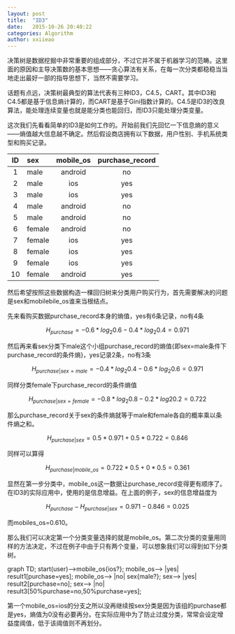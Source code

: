 ```yaml
---
layout: post
title:  "ID3"
date:   2015-10-26 20:40:22
categories: Algorithm
author: xxiieao
---
```


决策树是数据挖掘中非常重要的组成部分，不过它并不属于机器学习的范畴。这里面的原因和主导决策数的基本思想——贪心算法有关系，在每一次分类都稳稳当当地走出最好一部的指导思想下，当然不需要学习。

话题有点远，决策树最典型的算法代表有三种ID3，C4.5，CART。其中ID3和C4.5都是基于信息熵计算的，而CART是基于Gini指数计算的。C4.5是ID3的改良算法，能处理连续变量也就是能分类也能回归，而ID3只能处理分类变量。

这次我们先看看简单的ID3是如何工作的。开始前我们先回忆一下信息熵的意义——熵值越大信息越不确定。然后假设商店拥有以下数据，用户性别、手机系统类型和购买记录。   

| ID     | sex        | mobile_os      | purchase_record      |
| :----: | :--------- | :------------: | :------------------: |
| 1      | male       | android        | no                   |
| 2      | male       | ios            | yes                  |
| 3      | male       | ios            | yes                  |
| 4      | male       | android        | no                   |
| 5      | male       | android        | no                   |
| 6      | female     | android        | no                   |
| 7      | female     | ios            | yes                  |
| 8      | female     | ios            | yes                  |
| 9      | female     | ios            | yes                  |
| 10     | female     | android        | yes                  |

然后希望按照这些数据构造一棵回归树来分类用户购买行为，首先需要解决的问题是sex和mobilebile_os谁来当根结点。

先来看购买数据purchase_record本身的熵值，yes有6条记录，no有4条

$$H_{purchase}=-0.6*log_2{0.6}-0.4*log_2{0.4}=0.971$$

然后再来看sex分类下male这个小组purchase_record的熵值{即sex=male条件下purchase_record的条件熵}，yes记录2条，no有3条 

$$H_{purchase|sex=male}=-0.4*log_2{0.4}-0.6*log_2{0.6}=0.971$$ 

同样分类female下purchase_record的条件熵值 

$$H_{purchase|sex=female}=-0.8*log_2{0.8}-0.2*log2{0.2}=0.722$$

那么purchase_record关于sex的条件熵就等于male和female各自的概率乘以条件熵之和。

$$H_{purchase|sex}=0.5*0.971+0.5*0.722=0.846$$

同样可以算得 

$$H_{purchase|mobile\_os}=0.722*0.5+0*0.5=0.361$$

显然在第一步分类中，mobile_os这一数据让purchase_record变得更有顺序了。在ID3的实际应用中，使用的是信息增益。在上面的例子，sex的信息增益度为

$$H_{purchase}-H_{purchase|sex}=0.971-0.846=0.025$$

而mobiles_os=0.610。

那么我们可以决定第一个分类变量选择的就是mobile_os。第二次分类的变量用同样的方法决定，不过在例子中由于只有两个变量，可以想象我们可以得到如下分类树。

<script src="http://cdn.bootcss.com/mermaid/0.5.4/mermaid.js"></script>
<div class="mermaid">
graph TD;
    start(user)-->mobile_os{ios?};
    mobile_os--> |yes| result1[purchase=yes];
    mobile_os--> |no| sex{male?};
    sex--> |yes| result2[purchase=no];
    sex--> |no| result3[50%purchase=no,50%purchase=yes];
</div>

第一个mobile_os=ios的分支之所以没再继续按sex分类是因为该组的purchase都是yes，熵值为0没有必要再分。在实际应用中为了防止过度分类，常常会设定增益度阈值，低于该阈值则不再划分。